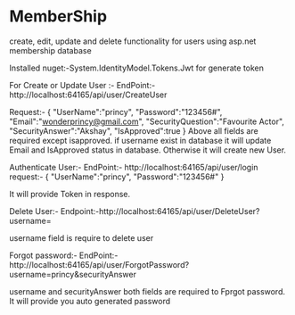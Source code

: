 # MemberShip
create, edit, update and delete functionality for users using asp.net membership database

Installed nuget:-System.IdentityModel.Tokens.Jwt for generate token

For Create or Update User :-
EndPoint:- http://localhost:64165/api/user/CreateUser

Request:-
{
	"UserName":"princy",
	"Password":"123456#",
	"Email":"wonderprincy@gmail.com",
	"SecurityQuestion":"Favourite  Actor",
    "SecurityAnswer":"Akshay",
    "IsApproved":true
}
Above all fields are required except isapproved.
if username exist in database it will update Email and IsApproved status in database. Otherwise it will create new User.

Authenticate User:-
EndPoint:- http://localhost:64165/api/user/login
request:-
{
	"UserName":"princy",
	"Password":"123456#"
}

It will provide Token in response.

Delete User:-
Endpoint:-http://localhost:64165/api/user/DeleteUser?username=

username field is require to delete user

Forgot password:-
EndPoint:- http://localhost:64165/api/user/ForgotPassword?username=princy&securityAnswer

username and securityAnswer both fields are required to Fprgot password. It will provide you auto generated password

